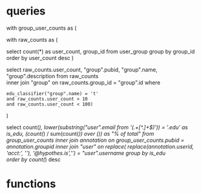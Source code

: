 # queries

with group_user_counts as (

  with raw_counts as (

  select count(*) as user_count, group_id  from user_group 
  group by group_id 
  order by user_count desc 
  )

  select raw_counts.user_count, "group".pubid, "group".name, "group".description from raw_counts  
  inner join "group" on raw_counts.group_id = "group".id 
  where 

    edu_classifier("group".name) = 't'
    and raw_counts.user_count > 10 
    and raw_counts.user_count < 100)
  
  )

select count(*), lower(substring("user".email from '(\.+[^\.]+$)')) = '.edu' as is_edu, (count(*) / sum(count(*)) over ()) as "% of total"
from group_user_counts
inner join annotation 
on group_user_counts.pubid = annotation.groupid 
inner join "user"
on replace( replace(annotation.userid, 'acct:', ''), '@hypothes.is','')  = "user".username 
group by is_edu  
order by count(*) desc 
 

# functions


